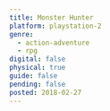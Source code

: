 ```yaml
---
title: Monster Hunter
platform: playstation-2
genre:
  - action-adventure
  - rpg
digital: false
physical: true
guide: false
pending: false
posted: 2018-02-27
---
```


